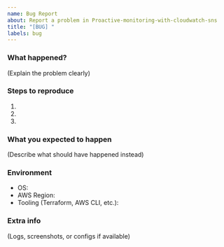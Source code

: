 ```yaml
---
name: Bug Report
about: Report a problem in Proactive-monitoring-with-cloudwatch-sns
title: "[BUG] "
labels: bug
---
```


### What happened?
(Explain the problem clearly)

### Steps to reproduce
1.  
2.  
3.  

### What you expected to happen
(Describe what should have happened instead)

### Environment
- OS:
- AWS Region:
- Tooling (Terraform, AWS CLI, etc.):

### Extra info
(Logs, screenshots, or configs if available)
